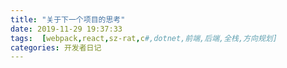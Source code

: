 ```yaml
---
title: "关于下一个项目的思考"
date: 2019-11-29 19:37:33
tags:  [webpack,react,sz-rat,c#,dotnet,前端,后端,全栈,方向规划]
categories: 开发者日记
---
```

